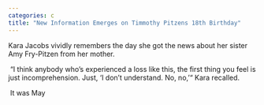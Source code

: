 ```yaml
---
categories: c
title: "New Information Emerges on Timmothy Pitzens 18th Birthday"
---
```


Kara Jacobs vividly remembers the day she got the news about her sister Amy Fry-Pitzen from her mother.



&nbsp;“I think anybody who’s experienced a loss like this, the first thing you feel is just incomprehension. Just, &#8216;I don’t understand. No, no,&#8217;“ Kara recalled.



&nbsp;It was May